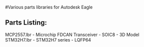 #Various parts libraries for Autodesk Eagle
## Parts Listing:
MCP2557.lbr - Microchip FDCAN Transceiver - SOIC8 - 3D Model 
STM32H7.lbr - STM32H7 series - LQFP64
